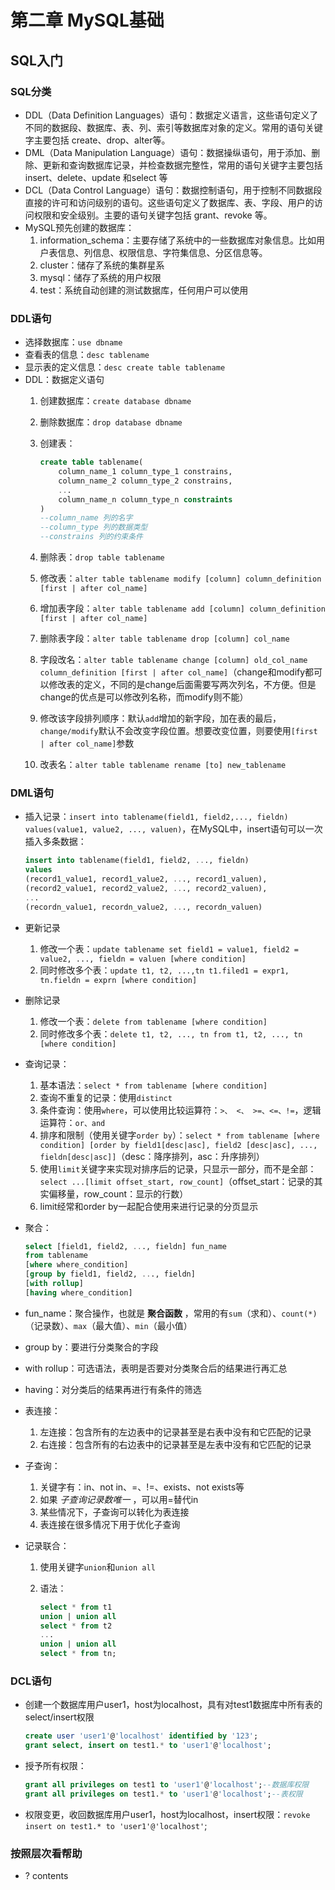 # 第二章 MySQL基础

## SQL入门

### SQL分类

+ DDL（Data Definition Languages）语句：数据定义语言，这些语句定义了不同的数据段、数据库、表、列、索引等数据库对象的定义。常用的语句关键字主要包括 create、drop、alter等。
+ DML（Data Manipulation Language）语句：数据操纵语句，用于添加、删除、更新和查询数据库记录，并检查数据完整性，常用的语句关键字主要包括 insert、delete、update 和select 等
+ DCL（Data Control Language）语句：数据控制语句，用于控制不同数据段直接的许可和访问级别的语句。这些语句定义了数据库、表、字段、用户的访问权限和安全级别。主要的语句关键字包括 grant、revoke 等。
+ MySQL预先创建的数据库：
    1. information_schema：主要存储了系统中的一些数据库对象信息。比如用户表信息、列信息、权限信息、字符集信息、分区信息等。
    2. cluster：储存了系统的集群星系
    3. mysql：储存了系统的用户权限
    4. test：系统自动创建的测试数据库，任何用户可以使用

### DDL语句

+ 选择数据库：`use dbname`
+ 查看表的信息：`desc tablename`
+ 显示表的定义信息：`desc create table tablename`
+ DDL：数据定义语句
    1. 创建数据库：`create database dbname`
    2. 删除数据库：`drop database dbname`
    3. 创建表：

        ```sql
        create table tablename(
            column_name_1 column_type_1 constrains,
            column_name_2 column_type_2 constrains,
            ...
            column_name_n column_type_n constraints
        )
        --column_name 列的名字
        --column_type 列的数据类型
        --constrains 列的约束条件
        ```

    4. 删除表：`drop table tablename`
    5. 修改表：`alter table tablename modify [column] column_definition [first | after col_name]`
    6. 增加表字段：`alter table tablename add [column] column_definition [first | after col_name]`
    7. 删除表字段：`alter table tablename drop [column] col_name`
    8. 字段改名：`alter table tablename change [column] old_col_name column_definition [first | after col_name]`（change和modify都可以修改表的定义，不同的是change后面需要写两次列名，不方便。但是change的优点是可以修改列名称，而modify则不能）
    9. 修改该字段排列顺序：默认`add`增加的新字段，加在表的最后，`change/modify`默认不会改变字段位置。想要改变位置，则要使用`[first | after col_name]`参数
    10. 改表名：`alter table tablename rename [to] new_tablename`

### DML语句

+ 插入记录：`insert into tablename(field1, field2,..., fieldn) values(value1, value2, ..., valuen)`，在MySQL中，insert语句可以一次插入多条数据：

    ```sql
    insert into tablename(field1, field2, ..., fieldn)
    values
    (record1_value1, record1_value2, ..., record1_valuen),
    (record2_value1, record2_value2, ..., record2_valuen),
    ...
    (recordn_value1, recordn_value2, ..., recordn_valuen)
    ```

+ 更新记录
    1. 修改一个表：`update tablename set field1 = value1, field2 = value2, ..., fieldn = valuen [where condition]`
    2. 同时修改多个表：`update t1, t2, ...,tn t1.filed1 = expr1, tn.fieldn = exprn [where condition]`
+ 删除记录
    1. 修改一个表：`delete from tablename [where condition]`
    2. 同时修改多个表：`delete t1, t2, ..., tn from t1, t2, ..., tn [where condition]`
+ 查询记录：
    1. 基本语法：`select * from tablename [where condition]`
    2. 查询不重复的记录：使用`distinct`
    3. 条件查询：使用`where`，可以使用比较运算符：`>、 <、 >=、<=、!=`，逻辑运算符：`or、and`
    4. 排序和限制（使用关键字`order by`）：`select * from tablename [where condition] [order by field1[desc|asc], field2 [desc|asc], ..., fieldn[desc|asc]]`（desc：降序排列，asc：升序排列）
    5. 使用`limit`关键字来实现对排序后的记录，只显示一部分，而不是全部：`select ...[limit offset_start, row_count]`（offset_start：记录的其实偏移量，row_count：显示的行数）
    6. limit经常和order by一起配合使用来进行记录的分页显示
+ 聚合：

    ```sql
    select [field1, field2, ..., fieldn] fun_name
    from tablename
    [where where_condition]
    [group by field1, field2, ..., fieldn]
    [with rollup]
    [having where_condition]
    ```

+ fun_name：聚合操作，也就是 **聚合函数** ，常用的有`sum`（求和）、`count(*)`（记录数）、`max`（最大值）、`min`（最小值）
+ group by：要进行分类聚合的字段
+ with rollup：可选语法，表明是否要对分类聚合后的结果进行再汇总
+ having：对分类后的结果再进行有条件的筛选
+ 表连接：
    1. 左连接：包含所有的左边表中的记录甚至是右表中没有和它匹配的记录
    2. 右连接：包含所有的右边表中的记录甚至是左表中没有和它匹配的记录
+ 子查询：
    1. 关键字有：in、not in、=、!=、exists、not exists等
    2. 如果 *子查询记录数唯一* ，可以用=替代in
    3. 某些情况下，子查询可以转化为表连接
    4. 表连接在很多情况下用于优化子查询
+ 记录联合：
    1. 使用关键字`union`和`union all`
    2. 语法：

        ```sql
        select * from t1
        union | union all
        select * from t2
        ...
        union | union all
        select * from tn;
        ```

### DCL语句

+ 创建一个数据库用户user1，host为localhost，具有对test1数据库中所有表的select/insert权限

    ```sql
    create user 'user1'@'localhost' identified by '123';
    grant select, insert on test1.* to 'user1'@'localhost';
    ```

+ 授予所有权限：

    ```sql
    grant all privileges on test1 to 'user1'@'localhost';--数据库权限
    grant all privileges on test1.* to 'user1'@'localhost';--表权限
    ```

+ 权限变更，收回数据库用户user1，host为localhost，insert权限：`revoke insert on test1.* to 'user1'@'localhost'`;

### 按照层次看帮助

+ ? contents
